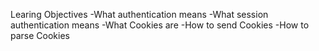 Learing Objectives
-What authentication means
-What session authentication means
-What Cookies are
-How to send Cookies
-How to parse Cookies
